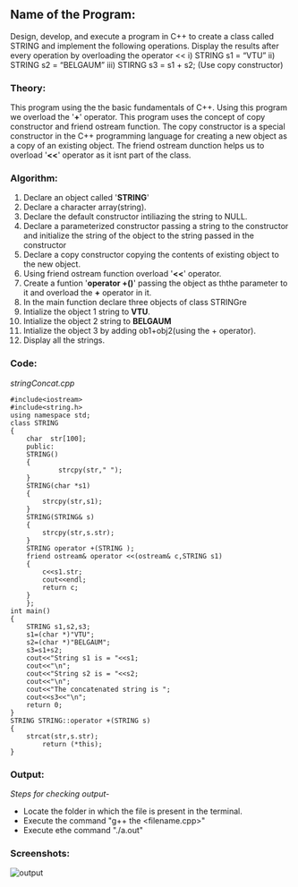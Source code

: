 ## Name of the Program:
Design, develop, and execute a program in C++ to create a class called STRING and implement the 
following operations. Display the results after every operation by overloading the operator << 
i) STRING s1 = “VTU” 
ii) STRING s2 = “BELGAUM” 
iii)	STIRNG s3 = s1 + s2; (Use copy constructor)

### Theory:
This program using the the basic fundamentals of C++.
Using this program we overload the '**+**' operator.
This program uses the concept of copy constructor and friend ostream function.
The copy constructor is a special constructor in the C++ programming language for creating a new object as a copy of an existing object.
The friend ostream dunction helps us to overload '**<<**' operator as it isnt part of the class. 

### Algorithm:
1. Declare an object called '**STRING**'
2. Declare a character array(string).
3. Declare the default constructor intiliazing the string to NULL.
4. Declare a parameterized constructor passing a string to the constructor and initialize the string of the object to the string passed in the constructor
5. Declare a copy constructor copying the contents of existing object to the new object.
6. Using friend ostream function overload '**<<**' operator.
7. Create a funtion '**operator +()**' passing the object as ththe parameter to it and overload the **+** operator in it.
8. In the main function declare three objects of class STRINGre
9. Intialize the object 1 string to **VTU**.
10. Intialize the object 2 string to **BELGAUM**
11. Intialize the object 3 by adding ob1+obj2(using the + operator).
12. Display all the strings.

### Code: 
*stringConcat.cpp*

    #include<iostream>
    #include<string.h>
    using namespace std;
    class STRING
    {
	    char  str[100];
	    public:
	    STRING()
	    {
	       	    strcpy(str," ");
	    }
	    STRING(char *s1)
	    {
		    strcpy(str,s1);
	    }
	    STRING(STRING& s)
	    {
		    strcpy(str,s.str);
	    }
	    STRING operator +(STRING );
	    friend ostream& operator <<(ostream& c,STRING s1)
 	    {
		    c<<s1.str;
		    cout<<endl;
		    return c;
	    }
	    };
    int main()
    {
	    STRING s1,s2,s3;
	    s1=(char *)"VTU";
	    s2=(char *)"BELGAUM";
	    s3=s1+s2;
	    cout<<"String s1 is = "<<s1;
	    cout<<"\n";
	    cout<<"String s2 is = "<<s2;
	    cout<<"\n";
	    cout<<"The concatenated string is ";
	    cout<<s3<<"\n";
	    return 0;
    }
    STRING STRING::operator +(STRING s)
    {
	    strcat(str,s.str);
            return (*this);
    }
### Output:
*Steps for checking output-* 

* Locate the folder in which the file is present in the terminal.
* Execute the command "g++ the <filename.cpp>"
* Execute ethe command "./a.out"

### Screenshots:


![output](stringConcat.png)



